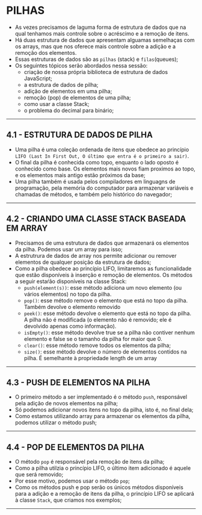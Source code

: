 # PILHAS

- As vezes precisamos de laguma forma de estrutura de dados que na qual tenhamos mais controle sobre o acréscimo e a remoção de itens.
- Há duas estrutura de dados que apresentam alguamas semelhaças com os arrays, mas que nos oferece mais controle sobre a adição e a remoção dos elementos.
- Essas estruturas de dados são as `pilhas` (stack) e `filas`(queues);
- Os seguintes tópicos serão abordados nessa sessão:
  - criação de nossa própria biblioteca de estrutura de dados JavaScript;
  - a estrutura de dados de pilha;
  - adição de elementos em uma pilha;
  - remoção (pop) de elementos de uma pilha;
  - como usar a classe Stack;
  - o problema do decimal para binário;

---

## 4.1 - ESTRUTURA DE DADOS DE PILHA

- Uma pilha é uma coleção ordenada de itens que obedece ao princípio `LIFO (Last In First Out, O último que entra é o primeiro a sair)`.
- O final da pilha é conhecida como topo, enquanto o lado oposto é conhecido como base. Os elementos mais novos fiam proximos ao topo, e os elementos mais antigo estão próximos da base;
- Uma pilha também é usada pelos compiladores em linguagns de programação, pela memória do computador para armazenar variáveis e chamadas de métodos, e também pelo histórico do navegador;

---

## 4.2 - CRIANDO UMA CLASSE STACK BASEADA EM ARRAY

- Precisamos de uma estrutura de dados que armazenará os elementos da pilha. Podemos usar um array para isso;
- A estrutrura de dados de array nos permite adicionar ou remover elementos de qualquer posição da estrutura de dados;
- Como a pilha obedece ao princípio LIFO, limitaremos as funcionalidade que estão disponíveis à inserção e remoção de elementos. Os métodos a seguir estaŕão disponíveis na classe Stack:
  - `push(element(s))`: esse método adiciona um novo elemento (ou vários elementos) no topo da pilha.
  - `pop()`: esse método remove o elemento que está no topo da pilha. Também devolve o elemento removido
  - `peek()`: esse método devolve o elemento que está no topo da pilha. A pilha não é modificada (o elemento não é removido; ele é devolvido apenas como informação).
  - `isEmpty()`: esse método devolve true se a pilha não contiver nenhum elemento e false se o tamanho da pilha for maior que 0.
  - `clear()`: esse método remove todos os elementos da pilha;
  - `size()`: esse método devolve o número de elementos contidos na pilha. É semelhante à propriedade length de um array

---

## 4.3 - PUSH DE ELEMENTOS NA PILHA

- O primeiro método a ser implementado é o método `push`, responsável pela adição de novos elementos na pilha;
- Só podemos adicionar novos itens no topo da pilha, isto é, no final dela;
- Como estamos utilizando array para armazenar os elementos da pilha, podemos utilizar o método push;

---

## 4.4 - POP DE ELEMENTOS DA PILHA

- O método `pop` é responsável pela remoção de itens da pilha;
- Como a pilha utilzia o princípio LIFO, o último item adicionado é aquele que será removido;
- Por esse motivo, podemos usar o método `pop`;
- Como os métodos push e pop serão os únicos métodos disponíveis para a adição e a remoção de itens da pilha, o princípio LIFO se aplicará à classe `Stack`, que criamos nos exemplos;

---
